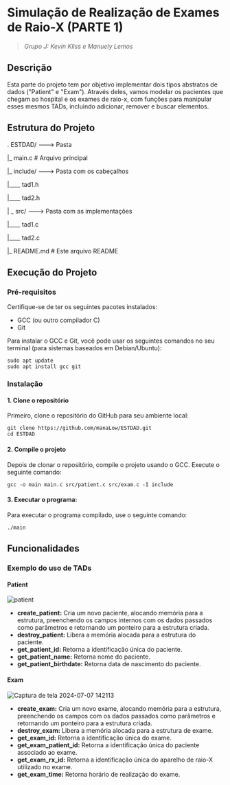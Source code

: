 
# Simulação de Realização de Exames de Raio-X (PARTE 1)

> _Grupo J: Kevin Kliss e Manuely Lemos_
## Descrição
Esta parte do projeto tem por objetivo implementar dois tipos abstratos de dados ("Patient" e "Exam"). Através deles, vamos modelar os pacientes que chegam ao hospital e os exames de raio-x, com funções para manipular esses mesmos TADs, incluindo adicionar, remover e buscar elementos.

## Estrutura do Projeto
.
ESTDAD/ ---> Pasta

|_  main.c # Arquivo principal
 
|_  include/ ---> Pasta com os cabeçalhos

|____   tad1.h
   
|____   tad2.h
   
| _ src/ ---> Pasta com as implementações
 
|____   tad1.c
   
|____   tad2.c
   
|_ README.md # Este arquivo README


## Execução do Projeto

### Pré-requisitos
Certifique-se de ter os seguintes pacotes instalados:

- GCC (ou outro compilador C)
- Git

Para instalar o GCC e Git, você pode usar os seguintes comandos no seu terminal (para sistemas baseados em Debian/Ubuntu):
 ```
sudo apt update
sudo apt install gcc git
 ```

### Instalação
#### 1. Clone o repositório
Primeiro, clone o repositório do GitHub para seu ambiente local:

 ```
 git clone https://github.com/manaLow/ESTDAD.git
 cd ESTDAD
 ```

#### 2. Compile o projeto
Depois de clonar o repositório, compile o projeto usando o GCC. Execute o seguinte comando:

 ```
 gcc -o main main.c src/patient.c src/exam.c -I include
 ```

#### 3. Executar o programa:
Para executar o programa compilado, use o seguinte comando:

 ```
 ./main
 ```
 
## Funcionalidades

### Exemplo do uso de TADs

#### Patient

![patient](https://github.com/manaLow/ESTDAD/assets/104777338/d172cd82-4427-4735-91de-337a45faf172)

 - **create_patient:** Cria um novo paciente, alocando memória para a estrutura, preenchendo os campos internos com os dados
passados como parâmetros e retornando um ponteiro para a estrutura criada.
 - **destroy_patient:** Libera a memória alocada para a estrutura do paciente.
 - **get_patient_id:** Retorna a identificação única do paciente.
 - **get_patient_name:** Retorna nome do paciente.
 - **get_patient_birthdate:** Retorna data de nascimento do paciente.

#### Exam

![Captura de tela 2024-07-07 142113](https://github.com/manaLow/ESTDAD/assets/104777338/ae365ca0-6fbb-4384-a1b1-758f4a469a04)

 - **create_exam:** Cria um novo exame, alocando memória para a estrutura, preenchendo os campos com os dados passados como
parâmetros e retornando um ponteiro para a estrutura criada.
 - **destroy_exam:** Libera a memória alocada para a estrutura de exame.
 - **get_exam_id:** Retorna a identificação única do exame.
 - **get_exam_patient_id:** Retorna a identificação única do paciente associado ao exame.
 - **get_exam_rx_id:** Retorna a identificação única do aparelho de raio-X utilizado no exame.
 - **get_exam_time:** Retorna horário de realização do exame.
 











